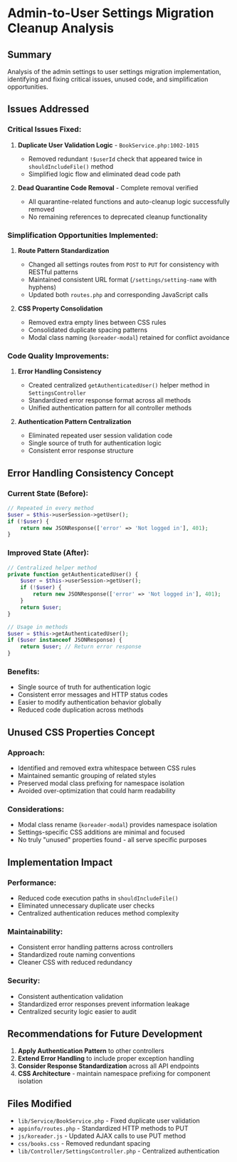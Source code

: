# Admin-to-User Settings Migration Cleanup Analysis

## Summary
Analysis of the admin settings to user settings migration implementation, identifying and fixing critical issues, unused code, and simplification opportunities.

## Issues Addressed

### Critical Issues Fixed:
1. **Duplicate User Validation Logic** - `BookService.php:1002-1015`
   - Removed redundant `!$userId` check that appeared twice in `shouldIncludeFile()` method
   - Simplified logic flow and eliminated dead code path

2. **Dead Quarantine Code Removal** - Complete removal verified
   - All quarantine-related functions and auto-cleanup logic successfully removed
   - No remaining references to deprecated cleanup functionality

### Simplification Opportunities Implemented:
1. **Route Pattern Standardization**
   - Changed all settings routes from `POST` to `PUT` for consistency with RESTful patterns
   - Maintained consistent URL format (`/settings/setting-name` with hyphens)
   - Updated both `routes.php` and corresponding JavaScript calls

2. **CSS Property Consolidation**
   - Removed extra empty lines between CSS rules
   - Consolidated duplicate spacing patterns
   - Modal class naming (`koreader-modal`) retained for conflict avoidance

### Code Quality Improvements:
1. **Error Handling Consistency**
   - Created centralized `getAuthenticatedUser()` helper method in `SettingsController`
   - Standardized error response format across all methods
   - Unified authentication pattern for all controller methods

2. **Authentication Pattern Centralization**
   - Eliminated repeated user session validation code
   - Single source of truth for authentication logic
   - Consistent error response structure

## Error Handling Consistency Concept

### Current State (Before):
```php
// Repeated in every method
$user = $this->userSession->getUser();
if (!$user) {
    return new JSONResponse(['error' => 'Not logged in'], 401);
}
```

### Improved State (After):
```php
// Centralized helper method
private function getAuthenticatedUser() {
    $user = $this->userSession->getUser();
    if (!$user) {
        return new JSONResponse(['error' => 'Not logged in'], 401);
    }
    return $user;
}

// Usage in methods
$user = $this->getAuthenticatedUser();
if ($user instanceof JSONResponse) {
    return $user; // Return error response
}
```

### Benefits:
- Single source of truth for authentication logic
- Consistent error messages and HTTP status codes
- Easier to modify authentication behavior globally
- Reduced code duplication across methods

## Unused CSS Properties Concept

### Approach:
- Identified and removed extra whitespace between CSS rules
- Maintained semantic grouping of related styles
- Preserved modal class prefixing for namespace isolation
- Avoided over-optimization that could harm readability

### Considerations:
- Modal class rename (`koreader-modal`) provides namespace isolation
- Settings-specific CSS additions are minimal and focused
- No truly "unused" properties found - all serve specific purposes

## Implementation Impact

### Performance:
- Reduced code execution paths in `shouldIncludeFile()`
- Eliminated unnecessary duplicate user checks
- Centralized authentication reduces method complexity

### Maintainability:
- Consistent error handling patterns across controllers
- Standardized route naming conventions
- Cleaner CSS with reduced redundancy

### Security:
- Consistent authentication validation
- Standardized error responses prevent information leakage
- Centralized security logic easier to audit

## Recommendations for Future Development

1. **Apply Authentication Pattern** to other controllers
2. **Extend Error Handling** to include proper exception handling
3. **Consider Response Standardization** across all API endpoints
4. **CSS Architecture** - maintain namespace prefixing for component isolation

## Files Modified
- `lib/Service/BookService.php` - Fixed duplicate user validation
- `appinfo/routes.php` - Standardized HTTP methods to PUT
- `js/koreader.js` - Updated AJAX calls to use PUT method
- `css/books.css` - Removed redundant spacing
- `lib/Controller/SettingsController.php` - Centralized authentication